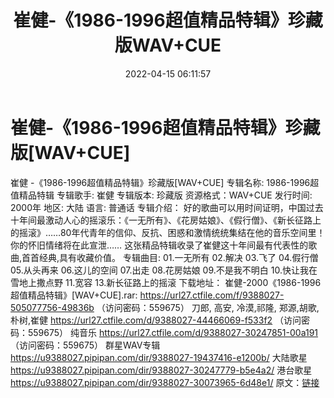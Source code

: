 ﻿---
title: 崔健-《1986-1996超值精品特辑》珍藏版WAV+CUE
date: 2022-04-15 06:11:57
categories: WAV车载音乐、镜像
tags: 国语流行
---
# 崔健-《1986-1996超值精品特辑》珍藏版[WAV+CUE]

崔健
-《1986-1996超值精品特辑》珍藏版[WAV+CUE]
专辑名称:
1986-1996超值精品特辑
专辑歌手: 崔健
专辑版本: 珍藏版
资源格式：WAV+CUE
发行时间: 2000年
地区: 大陆
语言: 普通话
专辑介绍：
好的歌曲可以用时间证明，中国过去十年间最激动人心的摇滚乐：《一无所有》、《花房姑娘》、《假行僧》、《新长征路上的摇滚》……80年代青年的信仰、反抗、困惑和激情统统集结在他的音乐空间里！你的怀旧情绪将在此宣泄……
这张精品特辑收录了崔健这十年间最有代表性的歌曲,首首经典,具有收藏价值。
专辑曲目:
01.一无所有
02.解决
03.飞了
04.假行僧
05.从头再来
06.这儿的空间
07.出走
08.花房姑娘
09.不是我不明白
10.快让我在雪地上撒点野
11.宽容
13.新长征路上的摇滚
下载地址：
崔健-2000《1986-1996超值精品特辑》[WAV+CUE].rar: https://url27.ctfile.com/f/9388027-505077756-49836b
（访问密码：559675）
刀郎, 高安, 冷漠,祁隆, 郑源,胡歌,朴树,崔健
https://url27.ctfile.com/d/9388027-44466069-f533f2
（访问密码：559675）
纯音乐
https://url27.ctfile.com/d/9388027-30247851-00a191
（访问密码：559675）
群星WAV专辑
https://u9388027.pipipan.com/dir/9388027-19437416-e1200b/
大陆歌星
https://u9388027.pipipan.com/dir/9388027-30247779-b5e4a2/
港台歌星
https://u9388027.pipipan.com/dir/9388027-30073965-6d48e1/
原文：[链接](https://blog.sina.com.cn/s/blog_1647c7e7601030wo8.html)